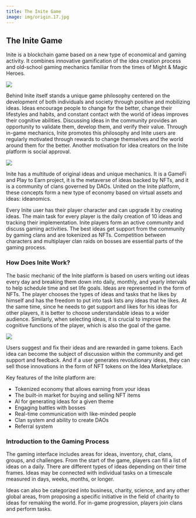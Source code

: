 ```yaml
---
title: The Inite Game
image: img/origin.17.jpg
---
```

<!--StartFragment-->

## The Inite Game 

Inite is a blockchain game based on a new type of economical and gaming activity. It combines innovative gamification of the idea creation process and old-school gaming mechanics familiar from the times of Might & Magic Heroes.

![](/img/logo-1920.png)

Behind Inite itself stands a unique game philosophy centered on the development of both individuals and society through positive and mobilizing ideas. Ideas encourage people to change for the better, change their lifestyles and habits, and constant contact with the world of ideas improves their cognitive abilities. Discussing ideas in the community provides an opportunity to validate them, develop them, and verify their value. Through in-game mechanics, Inite promotes this philosophy and Inite users are regularly motivated through rewards to change themselves and the world around them for the better. Another motivation for idea creators on the Inite platform is social approval.

![](/img/origin.10.png)

Inite has a multitude of original ideas and unique mechanics. It is a GameFi and Play to Earn project, it is the metaverse of ideas backed by NFTs, and it is a community of clans governed by DAOs. United on the Inite platform, these concepts form a new type of economy based on virtual assets and ideas: ideanomics.   


Every Inite user has their player character and can upgrade it by creating ideas. The main task for every player is the daily creation of 10 ideas and tracking their implementation. Inite players form an active community and discuss gaming activities. The best ideas get support from the community by gaming clans and are tokenized as NFTs. Сompetition between characters and multiplayer clan raids on bosses are essential parts of the gaming process. 

### How Does Inite Work? 

The basic mechanic of the Inite platform is based on users writing out ideas every day and breaking them down into daily, monthly, and yearly intervals to help schedule time and set life goals. Ideas are represented in the form of NFTs. The player chooses the types of ideas and tasks that he likes by himself and has the freedom to put into task lists any ideas that he likes. At the same time, since he needs to get support and likes for his ideas for other players, it is better to choose understandable ideas to a wider audience. Similarly, when selecting ideas, it is crucial to improve the cognitive functions of the player, which is also the goal of the game.

![](/img/origin.17.jpg)

Users suggest and fix their ideas and are rewarded in game tokens. Each idea can become the subject of discussion within the community and get support and feedback. And if a user generates revolutionary ideas, they can sell those innovations in the form of NFT tokens on the Idea Marketplace.  

Key features of the Inite platform are:

* Tokenized economy that allows earning from your ideas
* The built-in market for buying and selling NFT items
* AI for generating ideas for a given theme
* Engaging battles with bosses
* Real-time communication with like-minded people
* Clan system and ability to create DAOs
* Referral system

### Introduction to the Gaming Process

The gaming interface includes areas for ideas, inventory, chat, clans, groups, and challenges. From the start of the game, players can fill a list of ideas on a daily. There are different types of ideas depending on their time frames. Ideas may be connected with individual tasks on a timescale measured in days, weeks, months, or longer. 

Ideas can also be categorized into business, charity, science, and any other global areas, from proposing a specific initiative in the field of charity to ideas for remaking the world. For in-game progression, players join clans and perform tasks.